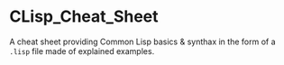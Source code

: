 # CLisp_Cheat_Sheet
A cheat sheet providing Common Lisp basics & synthax in the form of a `.lisp` file made of explained examples.
